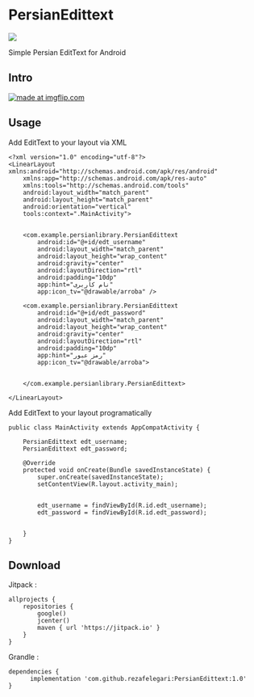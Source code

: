 # PersianEdittext
[![](https://jitpack.io/v/rezafelegari/Android-Link-Preview.svg)](https://jitpack.io/#rezafelegari/Android-Link-Preview)


Simple Persian EditText for Android

## Intro
<a href="https://imgflip.com/gif/2jvsei"><img src="https://i.imgflip.com/2jvsei.gif" title="made at imgflip.com"/></a>
## Usage

Add EditText to your layout via XML
```
<?xml version="1.0" encoding="utf-8"?>
<LinearLayout xmlns:android="http://schemas.android.com/apk/res/android"
    xmlns:app="http://schemas.android.com/apk/res-auto"
    xmlns:tools="http://schemas.android.com/tools"
    android:layout_width="match_parent"
    android:layout_height="match_parent"
    android:orientation="vertical"
    tools:context=".MainActivity">


    <com.example.persianlibrary.PersianEdittext
        android:id="@+id/edt_username"
        android:layout_width="match_parent"
        android:layout_height="wrap_content"
        android:gravity="center"
        android:layoutDirection="rtl"
        android:padding="10dp"
        app:hint="نام کاربری"
        app:icon_tv="@drawable/arroba" />

    <com.example.persianlibrary.PersianEdittext
        android:id="@+id/edt_password"
        android:layout_width="match_parent"
        android:layout_height="wrap_content"
        android:gravity="center"
        android:layoutDirection="rtl"
        android:padding="10dp"
        app:hint="رمز عبور"
        app:icon_tv="@drawable/arroba">


    </com.example.persianlibrary.PersianEdittext>

</LinearLayout>

```
Add EditText to your layout programatically

```
public class MainActivity extends AppCompatActivity {

    PersianEdittext edt_username;
    PersianEdittext edt_password;

    @Override
    protected void onCreate(Bundle savedInstanceState) {
        super.onCreate(savedInstanceState);
        setContentView(R.layout.activity_main);

    
        edt_username = findViewById(R.id.edt_username);
        edt_password = findViewById(R.id.edt_password);
      

    }
}
```

## Download

Jitpack : 
```
allprojects {
    repositories {
        google()
        jcenter()
        maven { url 'https://jitpack.io' }
    }
}
```
Grandle :
```
dependencies {
      implementation 'com.github.rezafelegari:PersianEdittext:1.0'
}
```
